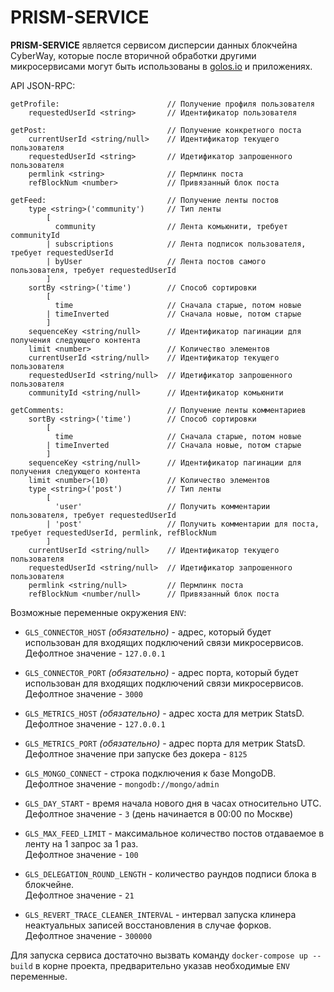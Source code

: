 # PRISM-SERVICE

**PRISM-SERVICE** является сервисом дисперсии данных блокчейна CyberWay, которые после вторичной обработки другими
микросервисами могут быть использованы в [golos.io](https://golos.io) и приложениях.

API JSON-RPC:

```
getProfile:                        // Получение профиля пользователя
    requestedUserId <string>       // Идентификатор пользователя

getPost:                           // Получение конкретного поста
    currentUserId <string/null>    // Идентификатор текущего пользователя
    requestedUserId <string>       // Идетификатор запрошенного пользователя
    permlink <string>              // Пермлинк поста
    refBlockNum <number>           // Привязанный блок поста

getFeed:                           // Получение ленты постов
    type <string>('community')     // Тип ленты
        [
          community                // Лента комьюнити, требует communityId
        | subscriptions            // Лента подписок пользователя, требует requestedUserId
        | byUser                   // Лента постов самого пользователя, требует requestedUserId
        ]
    sortBy <string>('time')        // Способ сортировки
        [
          time                     // Сначала старые, потом новые
        | timeInverted             // Сначала новые, потом старые
        ]
    sequenceKey <string/null>      // Идентификатор пагинации для получения следующего контента
    limit <number>                 // Количество элементов
    currentUserId <string/null>    // Идентификатор текущего пользователя
    requestedUserId <string/null>  // Идетификатор запрошенного пользователя
    communityId <string/null>      // Идентификатор комьюнити

getComments:                       // Получение ленты комментариев
    sortBy <string>('time')        // Способ сортировки
        [
          time                     // Сначала старые, потом новые
        | timeInverted             // Сначала новые, потом старые
        ]
    sequenceKey <string/null>      // Идентификатор пагинации для получения следующего контента
    limit <number>(10)             // Количество элементов
    type <string>('post')          // Тип ленты
        [
          'user'                   // Получить комментарии пользователя, требует requestedUserId
        | 'post'                   // Получить комментарии для поста, требует requestedUserId, permlink, refBlockNum
        ]
    currentUserId <string/null>    // Идентификатор текущего пользователя
    requestedUserId <string/null>  // Идетификатор запрошенного пользователя
    permlink <string/null>         // Пермлинк поста
    refBlockNum <number/null>      // Привязанный блок поста
```

Возможные переменные окружения `ENV`:

- `GLS_CONNECTOR_HOST` _(обязательно)_ - адрес, который будет использован для входящих подключений связи микросервисов.  
 Дефолтное значение - `127.0.0.1`

- `GLS_CONNECTOR_PORT` _(обязательно)_ - адрес порта, который будет использован для входящих подключений связи микросервисов.  
 Дефолтное значение - `3000`

- `GLS_METRICS_HOST` _(обязательно)_ - адрес хоста для метрик StatsD.  
 Дефолтное значение - `127.0.0.1`

- `GLS_METRICS_PORT` _(обязательно)_ - адрес порта для метрик StatsD.  
 Дефолтное значение при запуске без докера - `8125`

- `GLS_MONGO_CONNECT` - строка подключения к базе MongoDB.  
 Дефолтное значение - `mongodb://mongo/admin`

- `GLS_DAY_START` - время начала нового дня в часах относительно UTC.  
 Дефолтное значение - `3` (день начинается в 00:00 по Москве)

- `GLS_MAX_FEED_LIMIT` - максимальное количество постов отдаваемое в ленту на 1 запрос за 1 раз.  
 Дефолтное значение - `100`

- `GLS_DELEGATION_ROUND_LENGTH` - количество раундов подписи блока в блокчейне.  
 Дефолтное значение - `21`

- `GLS_REVERT_TRACE_CLEANER_INTERVAL` - интервал запуска клинера неактуальных записей восстановления в случае форков.  
 Дефолтное значение - `300000`

Для запуска сервиса достаточно вызвать команду `docker-compose up --build` в корне проекта, предварительно указав
необходимые `ENV` переменные.
